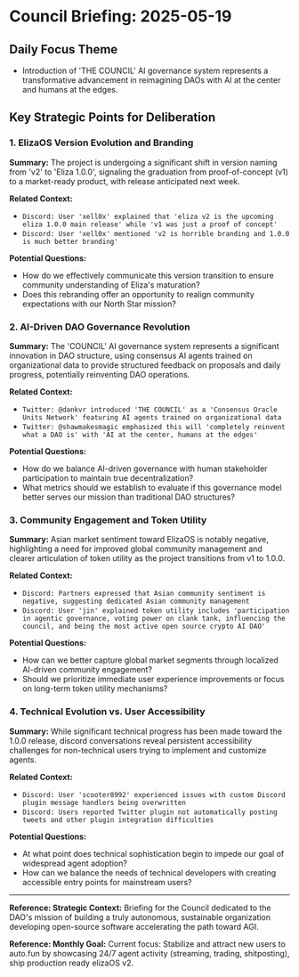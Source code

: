 # Council Briefing: 2025-05-19

## Daily Focus Theme

- Introduction of 'THE COUNCIL' AI governance system represents a transformative advancement in reimagining DAOs with AI at the center and humans at the edges.

## Key Strategic Points for Deliberation

### 1. ElizaOS Version Evolution and Branding

**Summary:** The project is undergoing a significant shift in version naming from 'v2' to 'Eliza 1.0.0', signaling the graduation from proof-of-concept (v1) to a market-ready product, with release anticipated next week.

**Related Context:**
- `Discord: User 'xell0x' explained that 'eliza v2 is the upcoming eliza 1.0.0 main release' while 'v1 was just a proof of concept'`
- `Discord: User 'xell0x' mentioned 'v2 is horrible branding and 1.0.0 is much better branding'`

**Potential Questions:**
- How do we effectively communicate this version transition to ensure community understanding of Eliza's maturation?
- Does this rebranding offer an opportunity to realign community expectations with our North Star mission?

### 2. AI-Driven DAO Governance Revolution

**Summary:** The 'COUNCIL' AI governance system represents a significant innovation in DAO structure, using consensus AI agents trained on organizational data to provide structured feedback on proposals and daily progress, potentially reinventing DAO operations.

**Related Context:**
- `Twitter: @dankvr introduced 'THE COUNCIL' as a 'Consensus Oracle Units Network' featuring AI agents trained on organizational data`
- `Twitter: @shawmakesmagic emphasized this will 'completely reinvent what a DAO is' with 'AI at the center, humans at the edges'`

**Potential Questions:**
- How do we balance AI-driven governance with human stakeholder participation to maintain true decentralization?
- What metrics should we establish to evaluate if this governance model better serves our mission than traditional DAO structures?

### 3. Community Engagement and Token Utility

**Summary:** Asian market sentiment toward ElizaOS is notably negative, highlighting a need for improved global community management and clearer articulation of token utility as the project transitions from v1 to 1.0.0.

**Related Context:**
- `Discord: Partners expressed that Asian community sentiment is negative, suggesting dedicated Asian community management`
- `Discord: User 'jin' explained token utility includes 'participation in agentic governance, voting power on clank tank, influencing the council, and being the most active open source crypto AI DAO'`

**Potential Questions:**
- How can we better capture global market segments through localized AI-driven community engagement?
- Should we prioritize immediate user experience improvements or focus on long-term token utility mechanisms?

### 4. Technical Evolution vs. User Accessibility

**Summary:** While significant technical progress has been made toward the 1.0.0 release, discord conversations reveal persistent accessibility challenges for non-technical users trying to implement and customize agents.

**Related Context:**
- `Discord: User 'scooter8992' experienced issues with custom Discord plugin message handlers being overwritten`
- `Discord: Users reported Twitter plugin not automatically posting tweets and other plugin integration difficulties`

**Potential Questions:**
- At what point does technical sophistication begin to impede our goal of widespread agent adoption?
- How can we balance the needs of technical developers with creating accessible entry points for mainstream users?

---
**Reference: Strategic Context:** Briefing for the Council dedicated to the DAO's mission of building a truly autonomous, sustainable organization developing open-source software accelerating the path toward AGI.

**Reference: Monthly Goal:** Current focus: Stabilize and attract new users to auto.fun by showcasing 24/7 agent activity (streaming, trading, shitposting), ship production ready elizaOS v2.